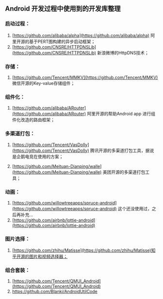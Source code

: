 ## Android 开发过程中使用到的开发库整理

### 启动过程：

1. [https://github.com/alibaba/alpha](https://github.com/alibaba/alpha)  阿里开源的基于PERT图构建的异步启动框架；
2. [https://github.com/CNSRE/HTTPDNSLib](https://github.com/CNSRE/HTTPDNSLib) 新浪微博的HttpDNS技术；

### 存储：

1. [https://github.com/Tencent/MMKV](https://github.com/Tencent/MMKV) 微信开源的Key-value存储组件；

### 组件化：

1. [https://github.com/alibaba/ARouter](https://github.com/alibaba/ARouter) 阿里开源的帮助Android app 进行组件化改造的路由框架；

### 多渠道打包：

1. [https://github.com/Tencent/VasDolly](https://github.com/Tencent/VasDolly) 腾讯开源的多渠道打包工具，据说是企鹅电竞在使用的方案；

2. [https://github.com/Meituan-Dianping/walle](https://github.com/Meituan-Dianping/walle) 美团开源的多渠道打包工具；

### 动画：

1. [https://github.com/willowtreeapps/spruce-android](https://github.com/willowtreeapps/spruce-android) 这个还没使用过，之后再补充...
2. [https://github.com/airbnb/lottie-android](https://github.com/airbnb/lottie-android)

### 图片选择：

1. [https://github.com/zhihu/Matisse](https://github.com/zhihu/Matisse)知乎开源的图片和视频选择器；

### 组合套装：

1. [https://github.com/Tencent/QMUI_Android](https://github.com/Tencent/QMUI_Android)
2. https://github.com/Blankj/AndroidUtilCode